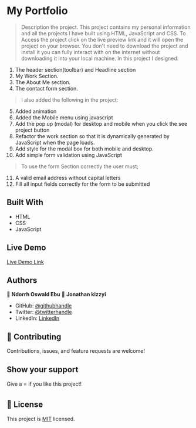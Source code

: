 # My Portfolio

> Description the project.
> This project contains my personal information and all the projects I have built using HTML, JavaScript and CSS.
To Access the project click on the live preview link and it will open the project on your browser.
You don't need to download the project and install it you can fully interact with on the internet without downloading it into your local machine.
> In this project I designed:

1. The header section(toolbar) and Headline section
2. My Work Section.
3. The About Me section.
4. The contact form section.

>I also added the following in the project:
5. Added animation
6. Added the Mobile menu using javascript
7. Add the pop up (modal) for desktop and mobile when you click the see project button
8. Refactor the work section so that it is dynamically generated by JavaScript when the page loads.
9. Add style for the modal box for both mobile and desktop.
10. Add simple form validation using JavaScript

>To use the form Section correctly the user must;
11. A valid email address without capital letters
12. Fill all input fields correctly for the form to be submitted

## Built With

- HTML
- CSS
- JavaScript

## Live Demo
<a href="https://ndorrh.github.io/portfolio/">Live Demo Link</a>

## Authors

👤 **Ndorrh Oswald Ebu**
👤 **Jonathan kizzyi**

- GitHub: [@githubhandle](https://github.com/ndorrh)
- Twitter: [@twitterhandle](https://twitter.com/ndorrh)
- LinkedIn: [LinkedIn](https://www.linkedin.com/in/ndorrh-oswald-ebu-82ab02236/)

## 🤝 Contributing

Contributions, issues, and feature requests are welcome!

## Show your support

Give a ⭐️ if you like this project!

## 📝 License

This project is [MIT](./LICENSE) licensed.
